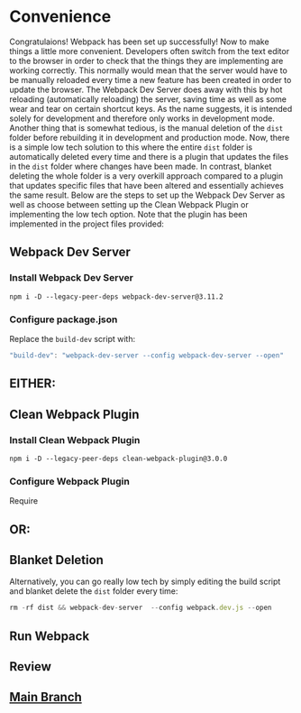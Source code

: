 # Convenience
Congratulaions! Webpack has been set up successfully! Now to make things a little more convenient. Developers often switch from the text editor to the browser in order to check that the things they are implementing are working correctly. This normally would mean that the server would have to be manually reloaded every time a new feature has been created in order to update the browser. The Webpack Dev Server does away with this by hot reloading (automatically reloading) the server, saving time as well as some wear and tear on certain shortcut keys. As the name suggests, it is intended solely for development and therefore only works in development mode. Another thing that is somewhat tedious, is the manual deletion of the `dist` folder before rebuilding it in development and production mode. Now, there is a simple low tech solution to this where the entire `dist` folder is automatically deleted every time and there is a plugin that updates the files in the `dist` folder where changes have been made. In contrast, blanket deleting the whole folder is a very overkill approach compared to a plugin that updates specific files that have been altered and essentially achieves the same result. Below are the steps to set up the Webpack Dev Server as well as choose between setting up the Clean Webpack Plugin or implementing the low tech option. Note that the plugin has been implemented in the project files provided:

## Webpack Dev Server
### Install Webpack Dev Server
```
npm i -D --legacy-peer-deps webpack-dev-server@3.11.2
```

### Configure package.json
Replace the `build-dev` script with:
```js
"build-dev": "webpack-dev-server --config webpack-dev-server --open"
```

## EITHER:
## Clean Webpack Plugin
### Install Clean Webpack Plugin
```
npm i -D --legacy-peer-deps clean-webpack-plugin@3.0.0
```

### Configure Webpack Plugin
Require 

## OR:
## Blanket Deletion
Alternatively, you can go really low tech by simply editing the build script and blanket delete the `dist` folder every time:
```js
rm -rf dist && webpack-dev-server  --config webpack.dev.js --open
```

## Run Webpack

## Review

## [Main Branch](https://github.com/michihodges/webpack-basics)
